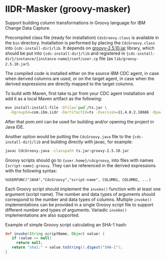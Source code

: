 # IIDR-Masker (groovy-masker)
Support building column transformations in Groovy language for IBM Change Data Capture.

Precompiled class file (ready for installation) `CdcGroovy.class` is available in the `bin` directory.
Installation is performed by placing the `CdcGroovy.class` into `{cdc-install-dir}/lib`.
It depends on [groovy-2.5.10.jar](https://dl.bintray.com/groovy/maven/apache-groovy-binary-2.5.10.zip) library, which should be put into `{cdc-install-dir}/lib` and registered in `{cdc-install-dir}/instance/{instance-name}/conf/user.cp` file (as `lib/groovy-2.5.10.jar`). 

The compiled code is installed either on the source IBM CDC agent, in case when derived columns are used, or on the target agent, in case when the derived expressions are directly mapped to the target columns.

To build with Maven, first take ts.jar from your CDC agent installation
and add it as a local Maven artifact as the following:

```bash
mvn install:install-file -Dfile=`pwd`/ts.jar \
  -DgroupId=com.ibm.iidr -DartifactId=ts -Dversion=11.4.0.2.10686 -Dpackaging=jar
```

After that pom.xml can be used for building and/or opening the project in Java IDE.

Another option would be putting the `CdcGroovy.java` file to the `{cdc-install-dir}/lib`
and building directly with javac, for example:

```bash
javac CdcGroovy.java -classpath ts.jar:groovy-2.5.10.jar
```

Groovy scripts should go to `{user.home}/cdcgroovy`, into files with names `{script-name}.groovy`.
They can be referenced in the derived expressions with the following syntax:
```
%USERFUNC("JAVA","CdcGroovy","script-name", COLUMN1, COLUMN2, ...)
```

Each Groovy script should implement the `invoke()` function with at least one argument (script name).
The number and data types of arguments should correspond to the number and data types of columns.
Multiple `invoke()` implementations can be provided in a single Groovy script file to support different number and types of arguments.
Variadic `invoke()` implementations are also supported.

Example of simple Groovy script calculating an SHA-1 hash:

```Groovy
def invoke(String scriptName, Object value) {
   if (value == null)
     return null;
   return "sha1:" + value.toString().digest("SHA-1");
}
```
